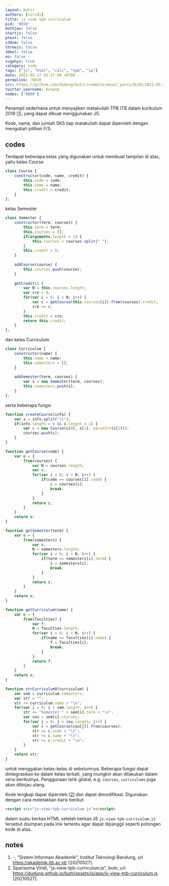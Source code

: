 ```yaml
---
layout: butir
authors: [viridi]
title: js view tpb curriculum
pid: '0030'
mathjax: false
chartjs: false
ptext: false
x3dom: false
threejs: false
3dmol: false
oo: false
svgphys: true
category: code
tags: ["js", "html", "calc", "tpb", "ip"]
date: 2021-05-27 05:27:00 +0700
permalink: /0030
src: https://github.com/dudung/butir/commits/main/_posts/0/03/2021-05-25-js-view-tpb-curriculum.md
twitter_username: 6unpnp
nodes: ['0000']
---
```

Penampil sederhana untuk menyajikan matakuliah TPB ITB dalam kurikulum 2019 [[1](#r01)], yang dapat dibuat menggunakan JS.

<script src="assets/js/app/js-view-tpb-curriculum.js"></script>

<script>
</script>

Kode, nama, dan jumlah SKS tiap matakuliah dapat diperoleh dengan mengubah pilihan F/S.


## codes
Terdapat beberapa kelas yang digunakan untuk membuat tampilan di atas, yaitu kelas Course

```javascript
class Course {
	constructor(code, name, credit) {
		this.code = code;
		this.name = name;
		this.credit = credit;
	}
};
```

kelas Semester

```javascript
class Semester {
	constructor(term, courses) {
		this.term = term;
		this.courses = [];
		if(arguments.length > 1) {
			this.courses = courses.split(" ");
		}
		this.credit = 0;
	}
	
	addCourse(course) {
		this.courses.push(course);
	}
	
	getCredit() {
		var N = this.courses.length;
		var cre = 0;
		for(var i = 0; i < N; i++) {
			var c = getCourse(this.courses[i]).from(courses).credit;
			cre += c;
		}
		this.credit = cre;
		return this.credit;
	}
};
```

dan kelas Curriculum

```javascript
class Curriculum {
	constructor(name) {
		this.name = name;
		this.semesters = [];
	}
	
	addSemester(term, courses) {
		var s = new Semester(term, courses);
		this.semesters.push(s);
	}
};
```

serta beberapa fungsi

```javascript
function createCourse(info) {
	var s = info.split("\t");
	if(info.length > 0 && s.length > 1) {
		var c = new Course(s[0], s[1], parseInt(s[2]));
		courses.push(c);
	}
}

function getCourse(code) {
	var o = {
		from(courses) {
			var N = courses.length;
			var c;
			for(var i = 0; i < N; i++) {
				if(code == courses[i].code) {
					c = courses[i];
					break;
				}	
			}
			return c;
		}
	}
	return o;
}

function getSemester(term) {
	var o = {
		from(semesters) {
			var s;
			N = semesters.length;
			for(var i = 0; i < N; i++) {
				if(term == semesters[i].term) {
					s = semesters[i];
					break;
				}
			}
			return s;
		}
	}
	return o;
}

function getCurriculum(name) {
	var o = {
		from(faculties) {
			var f;
			N = faculties.length;
			for(var i = 0; i < N; i++) {
				if(name == faculties[i].name) {
					f = faculties[i];
					break;
				}
			}
			return f;
		}
	}
	return o;
}

function strCurriculum0(curriculum) {
	var sem = curriculum.semesters;
	var str = "";
	str += curriculum.name + "\n";
	for(var i = 0; i < sem.length; i++) {
		str += "Semester " + sem[i].term + "\n";
		var cou = sem[i].courses;
		for(var j = 0; j < cou.length; j++) {
			var c = getCourse(cou[j]).from(courses);
			str += c.code + "\t";
			str += c.name + "\t";
			str += c.credit + "\n";
		}
	}
	return str;
}
```

untuk menggakan kelas-kelas di sebelumnya. Beberapa fungsi dapat dintegrasikan ke dalam kelas terkait, yang mungkin akan dilakukan dalam versi berikutnya. Penggunaan larik global, e.g. `courses`, `curriculums` juga akan ditinjau ulang.

Kode lengkap dapat diperoleh [[2](#r02)] dan dapat dimodifikasi. Digunakan dengan cara meletakkan baris berikut

```html
<script src="js-view-tpb-curriculum.js"></script>
```

dalam suatu berkas HTML setelah berkas JS `js-view-tpb-curriculum.js` tersebut disimpan pada link tertentu agar dapat dipanggil seperti potongan kode di atas.


## notes
1. <a name="r01"></a>-, "Sistem Informasi Akademik", Institut Teknologi Bandung, url <https://akademik.itb.ac.id/> [20210527].
2. <a name="r01"></a>Sparisoma Viridi, "js-view-tpb-curriculum.js", butir, url <https://dudung.github.io/butir/assets/js/app/js-view-tpb-curriculum.js> [20210527].
